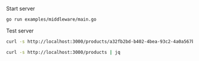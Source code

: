 Start server

```sh
go run examples/middleware/main.go
```

Test server

```sh
curl -s http://localhost:3000/products/a32fb2bd-b402-4bea-93c2-4a0a567b2261 | jq

curl -s http://localhost:3000/products | jq
```